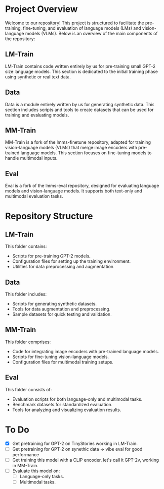 # Project Overview

Welcome to our repository! This project is structured to facilitate the pre-training, fine-tuning, and evaluation of language models (LMs) and vision-language models (VLMs). Below is an overview of the main components of the repository:

## LM-Train
LM-Train contains code written entirely by us for pre-training small GPT-2 size language models. This section is dedicated to the initial training phase using synthetic or real text data.

## Data
Data is a module entirely written by us for generating synthetic data. This section includes scripts and tools to create datasets that can be used for training and evaluating models.

## MM-Train
MM-Train is a fork of the lmms-finetune repository, adapted for training vision-language models (VLMs) that merge image encoders with pre-trained language models. This section focuses on fine-tuning models to handle multimodal inputs.

## Eval
Eval is a fork of the lmms-eval repository, designed for evaluating language models and vision-language models. It supports both text-only and multimodal evaluation tasks.

# Repository Structure

## LM-Train
This folder contains:
- Scripts for pre-training GPT-2 models.
- Configuration files for setting up the training environment.
- Utilities for data preprocessing and augmentation.

## Data
This folder includes:
- Scripts for generating synthetic datasets.
- Tools for data augmentation and preprocessing.
- Sample datasets for quick testing and validation.

## MM-Train
This folder comprises:
- Code for integrating image encoders with pre-trained language models.
- Scripts for fine-tuning vision-language models.
- Configuration files for multimodal training setups.

## Eval
This folder consists of:
- Evaluation scripts for both language-only and multimodal tasks.
- Benchmark datasets for standardized evaluation.
- Tools for analyzing and visualizing evaluation results.

# To Do
- [x] Get pretraining for GPT-2 on TinyStories working in LM-Train.
- [ ] Get pretraining for GPT-2 on synethic data -> vibe eval for good performance
- [ ] Get training this model with a CLIP encoder, let's call it GPT-2v, working in MM-Train.
- [ ] Evaluate this model on:
    - [ ] Language-only tasks.
    - [ ] Multimodal tasks.
